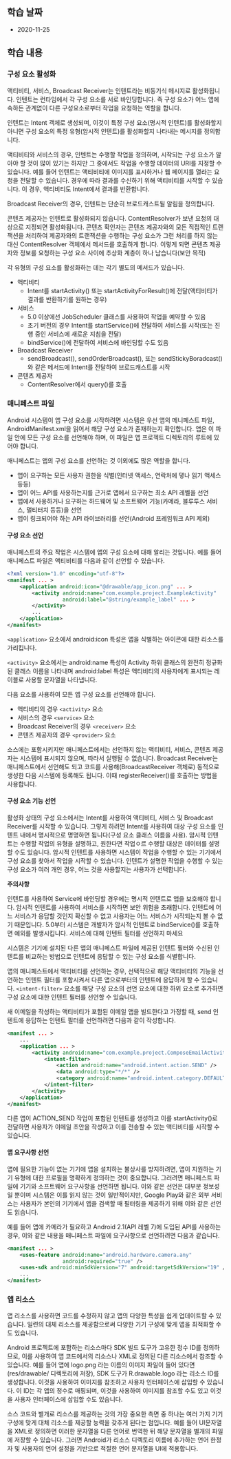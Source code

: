 ## 학습 날짜

* 2020-11-25

## 학습 내용

### 구성 요소 활성화

액티비티, 서비스, Broadcast Receiver는 인텐트라는 비동기식 메시지로 활성화됩니다. 인텐트는 런타임에서 각 구성 요소를 서로 바인딩합니다. 즉 구성 요소가 어느 앱에 속하든 관계없이 다른 구성요소로부터 작업을 요청하는 역할을 합니다.

인텐트는 Intent 객체로 생성되며, 이것이 특정 구성 요소(명시적 인텐트)를 활성화할지 아니면 구성 요소의 특정 유형(암시적 인텐트)를 활성화할지 나타내는 메시지를 정의합니다.

액티비티와 서비스의 경우, 인텐트는 수행할 작업을 정의하며, 시작되는 구성 요소가 알아야 할 것이 많이 있기는 하지만 그 중에서도 작업을 수행할 데이터의 URI를 지정할 수 있습니다. 예를 들어 인텐트는 액티비티에 이미지를 표시하거나 웹 페이지를 열라는 요청을 전달할 수 있습니다. 경우에 따라 결과를 수신하기 위해 액티비티를 시작할 수 있습니다. 이 경우, 액티비티도 Intent에서 결과를 반환합니다.

Broadcast Receiver의 경우, 인텐트는 단순히 브로드캐스트될 알림을 정의합니다.

콘텐츠 제공자는 인텐트로 활성화되지 않습니다. ContentResolver가 보낸 요청의 대상으로 지정되면 활성화됩니다. 콘텐츠 확인자는 콘텐츠 제공자와의 모든 직접적인 트랜잭션을 처리하여 제공자와의 트랜잭션을 수행하는 구성 요소가 그런 처리를 하지 않는 대신 ContentResolver 객체에서 메서드를 호출하게 합니다. 이렇게 되면 콘텐츠 제공자와 정보를 요청하는 구성 요소 사이에 추상화 계층이 하나 남습니다(보안 목적)

각 유형의 구성 요소를 활성화하는 데는 각기 별도의 메서드가 있습니다.

- 액티비티
	- Intent를 startActivity() 또는 startActivityForResult()에 전달(액티비티가 결과를 반환하기를 원하는 경우)
- 서비스
	- 5.0 이상에선 JobScheduler 클래스를 사용하여 작업을 예약할 수 있음
	- 초기 버전의 경우 Intent를 startService()에 전달하여 서비스를 시작(또는 진행 중인 서비스에 새로운 지침을 전달)
	- bindService()에 전달하여 서비스에 바인딩할 수도 있음
- Broadcast Receiver
	- sendBroadcast(), sendOrderBroadcast(), 또는 sendStickyBoradcast()와 같은 메서드에 Intent를 전달하여 브로드캐스트를 시작
- 콘텐츠 제공자
	- ContentResolver에서 query()를 호출

### 매니페스트 파일

Android 시스템이 앱 구성 요소를 시작하려면 시스템은 우선 앱의 메니페스트 파일, AndroidManifest.xml을 읽어서 해당 구성 요소가 존재하는지 확인합니다. 앱은 이 파일 안에 모든 구성 요소를 선언해야 하며, 이 파일은 앱 프로젝트 디렉토리의 루트에 있어야 합니다.

매니페스트는 앱의 구성 요소를 선언하는 것 이외에도 많은 역할을 합니다.

- 앱이 요구하는 모든 사용자 권한을 식별(인터넷 액세스, 연락처에 댛나 읽기 액세스 등등)
- 앱이 어느 API를 사용하는지를 근거로 앱에서 요구하는 최소 API 레벨을 선언
- 앱에서 사용하거나 요구하는 하드웨어 및 소프트웨어 기능(카메라, 블루투스 서비스, 멀티터치 등등)을 선언
- 앱이 링크되어야 하는 API 라이브러리를 선언(Android 프레임워크 API 제외)

#### 구성 요소 선언

매니페스트의 주요 작업은 시스템에 앱의 구성 요소에 대해 알리는 것입니다. 예를 들어 매니페스트 파일은 액티비티를 다음과 같이 선언할 수 있습니다.

```xml
<?xml version="1.0" encoding="utf-8"?>
<manifest ... >
    <application android:icon="@drawable/app_icon.png" ... >
        <activity android:name="com.example.project.ExampleActivity"
                  android:label="@string/example_label" ... >
        </activity>
        ...
    </application>
</manifest>
```

```<application>``` 요소에서 android:icon 특성은 앱을 식별하는 아이콘에 대한 리소스를 가리킵니다.

```<activity>``` 요소에서는 android:name 특성이 Activity 하위 클래스의 완전히 정규화된 클래스 이름을 나타내며 android:label 특성은 액티비티의 사용자에게 표시되는 레이블로 사용할 문자열을 나타냅니다.

다음 요소를 사용하여 모든 앱 구성 요소를 선언해야 합니다.

- 액티비티의 경우 ```<activity>``` 요소
- 서비스의 경우 ```<service>``` 요소
- Broadcast Receiver의 경우 ```<receiver>``` 요소
- 콘텐츠 제공자의 경우 ```<provider>``` 요소

소스에는 포함시키지만 매니페스트에서는 선언하지 않는 액티비티, 서비스, 콘텐츠 제공자는 시스템에 표시되지 않으며, 따라서 실행될 수 없습니다.
Broadcast Receiver는 매니페스트에서 선언해도 되고 코드를 사용해(BroadcastReceiver 객체로) 동적으로 생성한 다음 시스템에 등록해도 됩니다. 이때 registerReceiver()를 호출하는 방법을 사용합니다.

#### 구성 요소 기능 선언

활성화 상태의 구성 요소에서는 Intent를 사용하여 액티비티, 서비스 및 Broadcast Receiver를 시작할 수 있습니다. 그렇게 하려면 Intent를 사용하여 대상 구성 요소를 인텐트 내에서 명시적으로 명명하면 됩니다(구성 요소 클래스 이름을 사용).
암시적 인텐트는 수행할 작업의 유형을 설명하고, 원한다면 작업ㅇ르 수행할 대상은 데이터를 설명할 수도 있습니다. 암시적 인텐트를 사용하면 시스템이 작업을 수행할 수 있는 기기에서 구성 요소를 찾아서 작업을 시작할 수 있습니다. 인텐트가 설명한 작업을 수행할 수 있는 구성 요소가 여러 개인 경우, 어느 것을 사용할지는 사용자가 선택합니다.

**주의사항**

인텐트를 사용하여 Service에 바인딩할 경우에는 명시적 인텐트로 앱을 보호해야 합니다. 암시적 인텐트를 사용하여 서비스를 시작하면 보안 위험을 초래합니다. 인텐트에 어느 서비스가 응답할 것인지 확신할 수 없고 사용자는 어느 서비스가 시작되는지 볼 수 없기 때문입니다. 5.0부터 시스템은 개발자가 암시적 인텐트로 bindService()를 호출하면 예외를 발생시킵니다. 서비스에 대해 인텐트 필터를 선언하지 마세요

시스템은 기기에 설치된 다른 앱의 매니페스트 파일에 제공된 인텐트 필터와 수신된 인텐트를 비교하는 방법으로 인텐트에 응답할 수 있는 구성 요소를 식별합니다.

앱의 매니페스트에서 액티비티를 선언하는 경우, 선택적으로 해당 액티비티의 기능을 선언하는 인텐트 필터를 포함시켜서 다른 앱으로부터의 인텐트에 응답하게 할 수 있습니다. ```<intent-filter>``` 요소를 해당 구성 요소의 선언 요소에 대한 하위 요소로 추가하면 구성 요소에 대한 인텐트 필터를 선언할 수 있습니다.

새 이메일을 작성하는 액티비티가 포함된 이메일 앱을 빌드한다고 가정할 때, send 인텐트에 응답하는 인텐트 필터를 선언하려면 다음과 같이 작성합니다.
```xml
<manifest ... >
    ...
    <application ... >
        <activity android:name="com.example.project.ComposeEmailActivity">
            <intent-filter>
                <action android:name="android.intent.action.SEND" />
                <data android:type="*/*" />
                <category android:name="android.intent.category.DEFAULT" />
            </intent-filter>
        </activity>
    </application>
</manifest>
```

다른 앱이 ACTION_SEND 작업이 포함된 인텐트를 생성하고 이를 startActivity()로 전달하면 사용자가 이메일 초안을 작성하고 이를 전송할 수 있는 액티비티를 시작할 수 있습니다.

#### 앱 요구사항 선언

앱에 필요한 기능이 없는 기기에 앱을 설치하는 불상사를 방지하려면, 앱이 지원하는 기기 유형에 대한 프로필을 명확하게 정의하는 것이 중요합니다. 그러려면 매니페스트 파일에 기기와 소프트웨어 요구사항을 선언하면 됩니다. 이와 같은 선언은 대부분 정보성일 뿐이며 시스템은 이를 읽지 않는 것이 일반적이지만, Google Play와 같은 외부 서비스는 사용자가 본인의 기기에서 앱을 검색할 때 필터링을 제공하기 위해 이와 같은 선언도 읽습니다.

예를 들어 앱에 카메라가 필요하고 Android 2.1(API 레벨 7)에 도입된 API를 사용하는 경우, 이와 같은 내용을 매니페스트 파일에 요구사항으로 선언하려면 다음과 같습니다.


```xml
<manifest ... >
    <uses-feature android:name="android.hardware.camera.any"
                  android:required="true" />
    <uses-sdk android:minSdkVersion="7" android:targetSdkVersion="19" />
    ...
</manifest>
```

### 앱 리소스

앱 리소스를 사용하면 코드를 수정하지 않고 앱의 다양한 특성을 쉽게 업데이트할 수 있습니다. 일련의 대체 리소스를 제공함으로써 다양한 기기 구성에 맞게 앱을 최적화할 수도 있습니다.

Android 프로젝트에 포함하는 리소스마다 SDK 빌드 도구가 고유한 정수 ID를 정의하므로, 이를 사용하여 앱 코드에서의 리소스나 XML로 정의된 다른 리소스에서 참조할 수 있습니다. 예를 들어 앱에 logo.png 라는 이름의 이미지 파일이 들어 있다면(res/drawable/ 디렉토리에 저장), SDK 도구가 R.drawable.logo 라는 리소스 ID를 생성합니다. 이것을 사용하여 이미지를 참조하고 사용자 인터페이스에 삽입할 수 있습니다. 이 ID는 각 앱의 정수로 매핑되며, 이것을 사용하여 이미지를 참조할 수도 있고 이것을 사용자 인터페이스에 삽입할 수도 있습니다.

소스 코드와 별개로 리소스를 제공하는 것의 가장 중요한 측면 중 하나는 여러 가지 기기 구성에 맞게 대체 리소스를 제공할 능력을 갖추게 된다는 점입니다. 예를 들어 UI문자열을 XML로 정의하면 이러한 문자열을 다른 언어로 번역한 뒤 해당 문자열을 별개의 파일에 저장할 수 있습니다. 그러면 Android가 리소스 디렉토리 이름에 추가하는 언어 한정자 및 사용자의 언어 설정을 기반으로 적절한 언어 문자열을 UI에 적용합니다.

